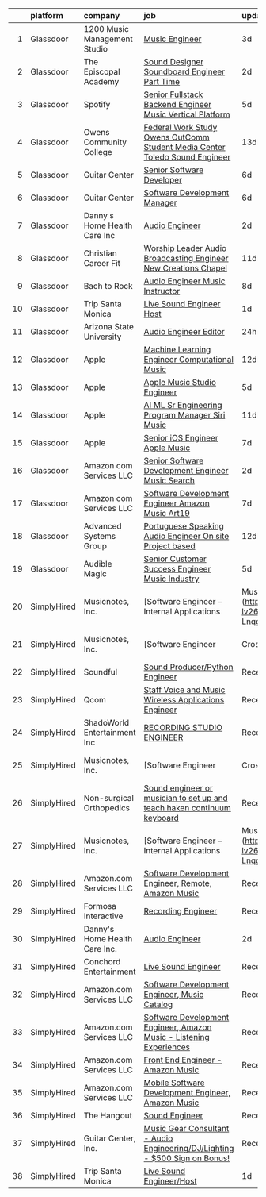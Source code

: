 

|    | platform    | company                       | job                                                                                                                                                                                                                                                                                                                                                                                                                                                                                                                                                                                                                                                                                                                                                                                                                                                                                                                                                                                                                                                                                                                                                                                                                                                                                                                                                                                                  | update_time   | location                   |
|---:|:------------|:------------------------------|:-----------------------------------------------------------------------------------------------------------------------------------------------------------------------------------------------------------------------------------------------------------------------------------------------------------------------------------------------------------------------------------------------------------------------------------------------------------------------------------------------------------------------------------------------------------------------------------------------------------------------------------------------------------------------------------------------------------------------------------------------------------------------------------------------------------------------------------------------------------------------------------------------------------------------------------------------------------------------------------------------------------------------------------------------------------------------------------------------------------------------------------------------------------------------------------------------------------------------------------------------------------------------------------------------------------------------------------------------------------------------------------------------------|:--------------|:---------------------------|
|  1 | Glassdoor   | 1200 Music Management Studio  | [Music Engineer](https://www.glassdoor.com/partner/jobListing.htm?pos=101&ao=1110586&s=58&guid=0000018340019b7c80863d5af8f4e197&src=GD_JOB_AD&t=SR&vt=w&ea=1&cs=1_89c2cb86&cb=1663226190975&jobListingId=1008132374716&cpc=444700D72F2ECBCE&jrtk=3-0-1gd0036sukhr4801-1gd0036tjkuhr800-facb88d4bd68abaf--6NYlbfkN0BzyIYrTMR_AjNKh_kvAG8N613gtHPANQ3sdLTkrtBd-xoNshQoLJlje35-rA6Aqj0cj4YxCyWq2-laQsLR2BUonAc7W5P6gLX75GN4Vy8dgnov-DTfenm8jB8jH6Y7bb9yRpRQrG8qLm6h1CFprT7VcHQPTWcVdYPX68kOBbz742PBw2jbn3zHtRZ7YUPgFJvFtL7UAFTy7xhPnSZlbZmBSyp_jKENMD-pYsRRKX6YddGPYblj10ugN7h8U9uxUAjGlBatTv6U0fYG29q0vyHFqpKz1bV3X8GaGk_-5ANa-hgE8Y88ECdqlXTHzzGz-IkgNUuq-38C7HwwiDaFhWojjFs_1G4_BUKfv3E18oEWiTlUj4vXTxWAXOyACAw1NXyu-h8_q0WSNi8S_mDdYtbBgq2GPflo1EuuS0OZ2ugii7JHVoQAOauqqEIKFAfwRrFTOMChvEVo3CRyjZfxD_P8jhf5gFdDuJkamrnvQDgDb_GDYTGl99oL)                                                                                                                                                                                                                                                                                                                                                                                                                                                                                                                                                            | 3d            | Stockbridge, GA            |
|  2 | Glassdoor   | The Episcopal Academy         | [Sound Designer  Soundboard Engineer  Part Time ](https://www.glassdoor.com/partner/jobListing.htm?pos=110&ao=1136043&s=58&guid=0000018340019b7c80863d5af8f4e197&src=GD_JOB_AD&t=SR&vt=w&ea=1&cs=1_4a7ff80c&cb=1663226190976&jobListingId=1008134158666&jrtk=3-0-1gd0036sukhr4801-1gd0036tjkuhr800-42249c09ee087c0a-)                                                                                                                                                                                                                                                                                                                                                                                                                                                                                                                                                                                                                                                                                                                                                                                                                                                                                                                                                                                                                                                                                | 2d            | Newtown Square, PA         |
|  3 | Glassdoor   | Spotify                       | [Senior Fullstack Backend Engineer  Music Vertical Platform](https://www.glassdoor.com/partner/jobListing.htm?pos=113&ao=1136043&s=58&guid=0000018340019b7c80863d5af8f4e197&src=GD_JOB_AD&t=SR&vt=w&cs=1_11dfce7b&cb=1663226190976&jobListingId=1008129613240&jrtk=3-0-1gd0036sukhr4801-1gd0036tjkuhr800-a24b3b128f6f44d4-)                                                                                                                                                                                                                                                                                                                                                                                                                                                                                                                                                                                                                                                                                                                                                                                                                                                                                                                                                                                                                                                                          | 5d            | New York, NY               |
|  4 | Glassdoor   | Owens Community College       | [Federal Work Study  Owens OutComm Student Media Center Toledo  Sound Engineer](https://www.glassdoor.com/partner/jobListing.htm?pos=117&ao=1136043&s=58&guid=0000018340019b7c80863d5af8f4e197&src=GD_JOB_AD&t=SR&vt=w&cs=1_2e1d4ba1&cb=1663226190977&jobListingId=1008111376475&jrtk=3-0-1gd0036sukhr4801-1gd0036tjkuhr800-71b4937bcff34b83-)                                                                                                                                                                                                                                                                                                                                                                                                                                                                                                                                                                                                                                                                                                                                                                                                                                                                                                                                                                                                                                                       | 13d           | Toledo, OH                 |
|  5 | Glassdoor   | Guitar Center                 | [Senior Software Developer](https://www.glassdoor.com/partner/jobListing.htm?pos=118&ao=1136043&s=58&guid=0000018340019b7c80863d5af8f4e197&src=GD_JOB_AD&t=SR&vt=w&cs=1_46fc594c&cb=1663226190977&jobListingId=1008126583887&jrtk=3-0-1gd0036sukhr4801-1gd0036tjkuhr800-2b3b599a2892437b-)                                                                                                                                                                                                                                                                                                                                                                                                                                                                                                                                                                                                                                                                                                                                                                                                                                                                                                                                                                                                                                                                                                           | 6d            | Frederick, MD              |
|  6 | Glassdoor   | Guitar Center                 | [Software Development Manager](https://www.glassdoor.com/partner/jobListing.htm?pos=115&ao=1136043&s=58&guid=0000018340019b7c80863d5af8f4e197&src=GD_JOB_AD&t=SR&vt=w&cs=1_74dca1d6&cb=1663226190976&jobListingId=1008126583885&jrtk=3-0-1gd0036sukhr4801-1gd0036tjkuhr800-090270ed63fc687b-)                                                                                                                                                                                                                                                                                                                                                                                                                                                                                                                                                                                                                                                                                                                                                                                                                                                                                                                                                                                                                                                                                                        | 6d            | Frederick, MD              |
|  7 | Glassdoor   | Danny s Home Health Care Inc  | [Audio Engineer](https://www.glassdoor.com/partner/jobListing.htm?pos=103&ao=1110586&s=58&guid=0000018340019b7c80863d5af8f4e197&src=GD_JOB_AD&t=SR&vt=w&ea=1&cs=1_fd0bdf02&cb=1663226190975&jobListingId=1008134151228&cpc=9C2286EA3771AAF6&jrtk=3-0-1gd0036sukhr4801-1gd0036tjkuhr800-d96fd0092005e7ba--6NYlbfkN0BoInTxaLMgkHfYaVP3cjWr3Sg06t2RqWCP-gXfyzuwcAKjbigUHLNrL0tn_yz6JlUOWou0FcGHTzr2os2mD1KAPpd-ACAcwY0h9eauOD3aWG_L3Dx0BkTIHnyCalEaEiU-pjJg_8aKBVZXC2f7pUDDYWRJO-tzJ-e7l1wrtaTNOcOW7ZrA-UAstBtsnPwPdV64qlrvLKSunXjFHVnQtCuP4qy_yDQce_8E-lncgB_mjKX0tMz31G2aTtoKkea9pcfdpZkZ1IqYp4t4_M_OWM3FLbT11dUwjqKeMymGf38Aigzy1Phqi8bagT9driFW0wZeGhvQ9pxsXTQIdyoEsNxQjzI7w-U1MaRcIJFRoFt1vRc5Up3OFqBoc_JNA4ag1vdKp6znWAOSy8l4hb6BjDWLNAnlJd8pF_wuOtppudcEVdgVBr3EDMptHhyqmDhqBLbF-_R-uzwjXT39_tObp35OQ88-9bCPAUv5Z1r69GW3B_1MSZ5mZaL73ogrE5i6vBSju2HAsLJckw%3D%3D)                                                                                                                                                                                                                                                                                                                                                                                                                                                                                                                                | 2d            | Berkley, MI                |
|  8 | Glassdoor   | Christian Career Fit          | [Worship Leader Audio   Broadcasting Engineer   New Creations Chapel](https://www.glassdoor.com/partner/jobListing.htm?pos=116&ao=1136043&s=58&guid=0000018340019b7c80863d5af8f4e197&src=GD_JOB_AD&t=SR&vt=w&ea=1&cs=1_7f65fcfd&cb=1663226190977&jobListingId=1008115720654&jrtk=3-0-1gd0036sukhr4801-1gd0036tjkuhr800-467d6a52a6f83525-)                                                                                                                                                                                                                                                                                                                                                                                                                                                                                                                                                                                                                                                                                                                                                                                                                                                                                                                                                                                                                                                            | 11d           | Richmond, IN               |
|  9 | Glassdoor   | Bach to Rock                  | [Audio Engineer Music Instructor](https://www.glassdoor.com/partner/jobListing.htm?pos=119&ao=1136043&s=58&guid=0000018340019b7c80863d5af8f4e197&src=GD_JOB_AD&t=SR&vt=w&ea=1&cs=1_bb65d3e0&cb=1663226190977&jobListingId=1008121513694&jrtk=3-0-1gd0036sukhr4801-1gd0036tjkuhr800-740c828b02a08e51-)                                                                                                                                                                                                                                                                                                                                                                                                                                                                                                                                                                                                                                                                                                                                                                                                                                                                                                                                                                                                                                                                                                | 8d            | Leesburg, VA               |
| 10 | Glassdoor   | Trip Santa Monica             | [Live Sound Engineer Host](https://www.glassdoor.com/partner/jobListing.htm?pos=104&ao=1110586&s=58&guid=0000018340019b7c80863d5af8f4e197&src=GD_JOB_AD&t=SR&vt=w&ea=1&cs=1_a0f2ea5f&cb=1663226190975&jobListingId=1008137461448&cpc=B076152010A3B66C&jrtk=3-0-1gd0036sukhr4801-1gd0036tjkuhr800-d3a03b760750c6c8--6NYlbfkN0C64yf78D6yM_T2A6WTLDrtIzT3QcsljkgwI88-LrTFBEc-Z0h_0GiF8jsm672Vi4cwdqZcyGK0l0iefnSKLrARv-MbwTPltiVFoMtrf51mKuSH0aiiirFBKyXwwV6JqHoDqRszBwQ2Pi2zQ7d-I-QZuy8H0SGpAYTcfiNrMpL0KTRSDSGyJiZU0K9hA862XD4ZhDFZlhXr7Yiz5NbduNqDwRWD5o75OUvBhF5usnrCIodZ_fCBr4J1EbJDKVJ-CqL2U6_Jy_fa-octh3xtOEgp1DZQYBKnLU1be8zBN-Kj6PqkcI-RMCqRKYRkA36IHktFYMNrhmXXKJQklZqX71DPJHtZsBfGXCgtc_9pW_sDK_9mf8mvHVpJCClCx1hNUjw8ucAHKEFn4e2WXPTFH96YW81g4bIE3LQ6xOhuyyHoin-7IvPxWgm8cv3rRNq-UCIjyc5sdquULqy5c9KHRbMBKNATGMdjqdiBcdDtCqATrpqWBRobpP18rI6De9HMQH8%3D)                                                                                                                                                                                                                                                                                                                                                                                                                                                                                                                                    | 1d            | Santa Monica, CA           |
| 11 | Glassdoor   | Arizona State University      | [Audio Engineer Editor](https://www.glassdoor.com/partner/jobListing.htm?pos=108&ao=1136043&s=58&guid=0000018340019b7c80863d5af8f4e197&src=GD_JOB_AD&t=SR&vt=w&cs=1_1ba93c88&cb=1663226190976&jobListingId=1008140425327&jrtk=3-0-1gd0036sukhr4801-1gd0036tjkuhr800-89bab4b42d4210d4-)                                                                                                                                                                                                                                                                                                                                                                                                                                                                                                                                                                                                                                                                                                                                                                                                                                                                                                                                                                                                                                                                                                               | 24h           | Phoenix, AZ                |
| 12 | Glassdoor   | Apple                         | [Machine Learning Engineer  Computational Music](https://www.glassdoor.com/partner/jobListing.htm?pos=107&ao=1136043&s=58&guid=0000018340019b7c80863d5af8f4e197&src=GD_JOB_AD&t=SR&vt=w&cs=1_625e8582&cb=1663226190975&jobListingId=1008115196637&jrtk=3-0-1gd0036sukhr4801-1gd0036tjkuhr800-fcd6d69c546b4832-)                                                                                                                                                                                                                                                                                                                                                                                                                                                                                                                                                                                                                                                                                                                                                                                                                                                                                                                                                                                                                                                                                      | 12d           | Portland, OR               |
| 13 | Glassdoor   | Apple                         | [Apple Music Studio Engineer](https://www.glassdoor.com/partner/jobListing.htm?pos=106&ao=1136043&s=58&guid=0000018340019b7c80863d5af8f4e197&src=GD_JOB_AD&t=SR&vt=w&cs=1_7281d47b&cb=1663226190975&jobListingId=1008129304350&jrtk=3-0-1gd0036sukhr4801-1gd0036tjkuhr800-eeab2f957222d788-)                                                                                                                                                                                                                                                                                                                                                                                                                                                                                                                                                                                                                                                                                                                                                                                                                                                                                                                                                                                                                                                                                                         | 5d            | Culver City, CA            |
| 14 | Glassdoor   | Apple                         | [AI ML   Sr Engineering Program Manager  Siri Music](https://www.glassdoor.com/partner/jobListing.htm?pos=105&ao=1110586&s=58&guid=0000018340019b7c80863d5af8f4e197&src=GD_JOB_AD&t=SR&vt=w&cs=1_0e7def6f&cb=1663226190975&jobListingId=1008115940642&cpc=3BA4CE39D5B5DEF5&jrtk=3-0-1gd0036sukhr4801-1gd0036tjkuhr800-809c7cf8beecd65c--6NYlbfkN0BvKrLyj5gPmtZO9T8euul8TCxuuKNOtzRJOomxnwSEodTz2Bc-sPZl1dBMH13w-jM9N6qTHIvrWC1BRq1o54dOXwL3ATM3A0cltl3iika3bcZ22vh2xcUnG0BDCq5TYnFLYFZm3VJVaY0oNGuS2NrkiSqDUF8yw5hZJ_f1587e80FaUjrIIcWOLsrV6ffwAVf4I_yL4jNk1WIKJraDsWkQJAClmu8nQYHh86cIQCL7Oyu7ueH3VMselCNMhy-rwyZxz9DagV_SOk4yK_nqFB0GeNoWtSbIc1i3IeUXIMcyd6LW3oo--eVhgRTLWwGgfvmOZAcUxTCZfbYV3JDr6lHQT7u5-tm-9OWnzbaJhYwRT80IqV7ODLhtvnedknVN5dVMGtCWEytHO0G-U44Tx9Ypg7tFq4JOGI5bGUnfD4c3fjYdIhfEt6U5Si_UhurhC0Bux2H7EqW9RFcP8Q96E05zUQO_SdEotAUvnI9DOZxvaSQnh4iKQoUuLCFwkeTrkxrBvGFAv6cZ7EN3_UrZn6gRTPHB6U_dxHV_tZGrdpgyhftwRGpFON2X7sbytgJFRxRckwYlpmUxrqYkm-ssQxwQXz5lP5wfZgm-qPecQxsj4rtElsyaRT4BsoDQZe7ice7BD9CSRyoiN5k5YLfOTntk_HJFtrycytAPJbskvaiTDhcrOvudUVUsFgaEtDSijG3eJDgNwySwbg7ilGtNO8vYixaqsI_BoaiLj0qXaJExyoyrvJvNSN7KzsQ1kvTfQoQzkUIQjiNOZFpYbFJpJV4FA7JqlNcmrNVdGm3BuZkcm954V-CVuMi8pjV8MmkbhmjLVOrhggwDt20HgbjLxJDj2k9l2wEjNH3IU3BveGRaamomuMOcarXMa2jCMU5JF-qPmky7Z8NNm9xdpXE1N6-xTTvjFsmYNaZvYO-T9eT81-dfkZGSH0GNlMEW74D2I0VmvPfDIfc4bKyVQX1-qAd6q4KTgfNvJUuQL_6vdfwGiA%3D%3D) | 11d           | Seattle, WA                |
| 15 | Glassdoor   | Apple                         | [Senior iOS Engineer   Apple Music](https://www.glassdoor.com/partner/jobListing.htm?pos=102&ao=1110586&s=58&guid=0000018340019b7c80863d5af8f4e197&src=GD_JOB_AD&t=SR&vt=w&cs=1_eac370c2&cb=1663226190975&jobListingId=1008124638462&cpc=8795CF9063CD573D&jrtk=3-0-1gd0036sukhr4801-1gd0036tjkuhr800-b40472fcd5b77a01--6NYlbfkN0BvKrLyj5gPmtZO9T8euul8TCxuuKNOtzRJOomxnwSEodTz2Bc-sPZlC5mDe-NOaJj3uJWhcftnQ1EeXYDYOhOD57yPluTzB7iCWM8TunRiGMJPuBJBLXDP2TWVf1DPRuN5EbUfRePyfAwSkSYaw9N6mbka4b9bxgwV-hCUhwq6fA57zlaHJ_U5wJCEjrDdoo3T0E_WQ7giK9IbEwx5lIEKeL7ikAYPSaXWgfETibnMRir3i5gDQe8D0ULEM1z7GvmVVxlyu6OLxzYuNAXuY2KieCZYmGiqVObnVXLmYz-ar2u8sNSYEXC7VMK0R1gOvR9aTZMrsjJzikMetSlFNQ0EJ6sJnYvKHmZP7gPTzMjQZ8SM81VbGvPiE935zWtk1sp_V1Cu0xHBogCDXz4OWHVGc-ddtG3Q1auNixXKCIJpidjAw4gDYZ7w_uOzoure1vhTQGeCc5WN-bGlx0JkrUNEp_H42o03wHQnNa0fE2HdsGEOnCoQeepZ9-QPDHxq7WquhRhcETYx5KFmKcKpTRp9vZUqKfrNvXzH5Va9Zzwm-fYqjOL8xUpSHck3NtkMv_vG2NQ0crsE82tx6aXBzQ368j7QN5FnTZbnnameKWBM7h2Tjx9U8Mr7WVSD0mfLr28jF7YyZPGPAxnG18MuieDC9Ho75wykQ2fS9_h3ZLvYRQ2FZ8WraJQFl0D4LlaV92HfCPOb_Aj1FULdcAcJBjAZ-5EwaLyAKY2uxAh-Cg7_OS8wAPRcMKUYnW5_mryJIoPkYayv2wJuG3aqE5JqmoVZhn45aK2cBDuZKlXSdPNVt6HHM3i2JE2pDSepiPa4skUCBuKslih1A491G7s2SsfOpZMSPV970I1FBPF2TfXuEZeN8bh_BCfqtopXy6i2q5TNt2cyZif3FHaZtxzJ4hpf89enjBbASRWq9KFNRTdTtTCdyb38Nf4z-zd8H1nI9_vxPMMlPu8-UFn2NL74tOcb)                                              | 7d            | San Diego, CA              |
| 16 | Glassdoor   | Amazon com Services LLC       | [Senior Software Development Engineer  Music  Search ](https://www.glassdoor.com/partner/jobListing.htm?pos=111&ao=1136043&s=58&guid=0000018340019b7c80863d5af8f4e197&src=GD_JOB_AD&t=SR&vt=w&cs=1_e2030f01&cb=1663226190976&jobListingId=1008133918419&jrtk=3-0-1gd0036sukhr4801-1gd0036tjkuhr800-15b8ae8ba5cd7a7a-)                                                                                                                                                                                                                                                                                                                                                                                                                                                                                                                                                                                                                                                                                                                                                                                                                                                                                                                                                                                                                                                                                | 2d            | San Francisco, CA          |
| 17 | Glassdoor   | Amazon com Services LLC       | [Software Development Engineer   Amazon Music  Art19](https://www.glassdoor.com/partner/jobListing.htm?pos=109&ao=1136043&s=58&guid=0000018340019b7c80863d5af8f4e197&src=GD_JOB_AD&t=SR&vt=w&cs=1_11c0190e&cb=1663226190976&jobListingId=1008122422712&jrtk=3-0-1gd0036sukhr4801-1gd0036tjkuhr800-8fdf4b8576848af7-)                                                                                                                                                                                                                                                                                                                                                                                                                                                                                                                                                                                                                                                                                                                                                                                                                                                                                                                                                                                                                                                                                 | 7d            | San Francisco, CA          |
| 18 | Glassdoor   | Advanced Systems Group        | [Portuguese Speaking Audio Engineer  On site  Project based ](https://www.glassdoor.com/partner/jobListing.htm?pos=114&ao=1136043&s=58&guid=0000018340019b7c80863d5af8f4e197&src=GD_JOB_AD&t=SR&vt=w&ea=1&cs=1_3438ea94&cb=1663226190976&jobListingId=1008115167829&jrtk=3-0-1gd0036sukhr4801-1gd0036tjkuhr800-f73c94eeb379ddaa-)                                                                                                                                                                                                                                                                                                                                                                                                                                                                                                                                                                                                                                                                                                                                                                                                                                                                                                                                                                                                                                                                    | 12d           | New York, NY               |
| 19 | Glassdoor   | Audible Magic                 | [Senior Customer Success Engineer   Music Industry](https://www.glassdoor.com/partner/jobListing.htm?pos=112&ao=1136043&s=58&guid=0000018340019b7c80863d5af8f4e197&src=GD_JOB_AD&t=SR&vt=w&ea=1&cs=1_e69246c8&cb=1663226190976&jobListingId=1008130465709&jrtk=3-0-1gd0036sukhr4801-1gd0036tjkuhr800-d82875c7ce777cf8-)                                                                                                                                                                                                                                                                                                                                                                                                                                                                                                                                                                                                                                                                                                                                                                                                                                                                                                                                                                                                                                                                              | 5d            | Los Gatos, CA              |
| 20 | SimplyHired | Musicnotes, Inc.              | [Software Engineer – Internal Applications | Music Industry](https://www.simplyhired.com/job/CJj4BR8cQSu-lv26kchc9c99R6mB050UHH-Lnqgt3YQdfFX2vFlL3A?q=music+engineer)                                                                                                                                                                                                                                                                                                                                                                                                                                                                                                                                                                                                                                                                                                                                                                                                                                                                                                                                                                                                                                                                                                                                                                                                                                | Recently      | Remote                     |
| 21 | SimplyHired | Musicnotes, Inc.              | [Software Engineer | Cross-Platform Apps | Music Industry](https://www.simplyhired.com/job/k8E4fg8SWWqgvPsk4kBA2CqJDhhUZAmYysUfvRGHibz7cVQEY9wzyw?q=music+engineer)                                                                                                                                                                                                                                                                                                                                                                                                                                                                                                                                                                                                                                                                                                                                                                                                                                                                                                                                                                                                                                                                                                                                                                                                                                  | Recently      | Remote                     |
| 22 | SimplyHired | Soundful                      | [Sound Producer/Python Engineer](https://www.simplyhired.com/job/fKwTfqRWVzhZJJT6yoybTUB5_pL76wxlddnu6kqy2_naoU7JVaHVBQ?q=music+engineer)                                                                                                                                                                                                                                                                                                                                                                                                                                                                                                                                                                                                                                                                                                                                                                                                                                                                                                                                                                                                                                                                                                                                                                                                                                                            | Recently      | Remote                     |
| 23 | SimplyHired | Qcom                          | [Staff Voice and Music Wireless Applications Engineer](https://www.simplyhired.com/job/IuKNvcz9eJRkF2uCgVQkCO_WnKZCUSLI0zqsQN8xMkSL8mgVsXv0rQ?q=music+engineer)                                                                                                                                                                                                                                                                                                                                                                                                                                                                                                                                                                                                                                                                                                                                                                                                                                                                                                                                                                                                                                                                                                                                                                                                                                      | Recently      | San Jose, CA               |
| 24 | SimplyHired | ShadoWorld Entertainment Inc  | [RECORDING STUDIO ENGINEER](https://www.simplyhired.com/job/LuUo1uNsflz97Kc2VUvstOqF-GlyVnesKKVECsAsCY7m3CzEC5ML1A?q=music+engineer)                                                                                                                                                                                                                                                                                                                                                                                                                                                                                                                                                                                                                                                                                                                                                                                                                                                                                                                                                                                                                                                                                                                                                                                                                                                                 | Recently      | Los Angeles, CA            |
| 25 | SimplyHired | Musicnotes, Inc.              | [Software Engineer | Cross-Platform Apps | Music Industry](https://www.simplyhired.com/job/k8E4fg8SWWqgvPsk4kBA2CqJDhhUZAmYysUfvRGHibz7cVQEY9wzyw?q=music+engineer)                                                                                                                                                                                                                                                                                                                                                                                                                                                                                                                                                                                                                                                                                                                                                                                                                                                                                                                                                                                                                                                                                                                                                                                                                                  | Recently      | Remote                     |
| 26 | SimplyHired | Non-surgical Orthopedics      | [Sound engineer or musician to set up and teach haken continuum keyboard](https://www.simplyhired.com/job/7y5RxfWgvBhvD5ARANj7xR1wS24g3fPvxpYIHCnLHOc6p5-BJXdA0g?q=music+engineer)                                                                                                                                                                                                                                                                                                                                                                                                                                                                                                                                                                                                                                                                                                                                                                                                                                                                                                                                                                                                                                                                                                                                                                                                                   | Recently      | Hicksville, NY             |
| 27 | SimplyHired | Musicnotes, Inc.              | [Software Engineer – Internal Applications | Music Industry](https://www.simplyhired.com/job/CJj4BR8cQSu-lv26kchc9c99R6mB050UHH-Lnqgt3YQdfFX2vFlL3A?q=music+engineer)                                                                                                                                                                                                                                                                                                                                                                                                                                                                                                                                                                                                                                                                                                                                                                                                                                                                                                                                                                                                                                                                                                                                                                                                                                | Recently      | Remote                     |
| 28 | SimplyHired | Amazon.com Services LLC       | [Software Development Engineer, Remote, Amazon Music](https://www.simplyhired.com/job/DFx7eUZkOpVFlTQW18GVv7kNSVfm7M4_BxOiz0Jm2j7JJqZC6ubsEQ?q=music+engineer)                                                                                                                                                                                                                                                                                                                                                                                                                                                                                                                                                                                                                                                                                                                                                                                                                                                                                                                                                                                                                                                                                                                                                                                                                                       | Recently      | Remote +6 locations        |
| 29 | SimplyHired | Formosa Interactive           | [Recording Engineer](https://www.simplyhired.com/job/29sDM0Sr9JlQYH7solN3F74VDbJwVqpkxGxp49jc-twKzjzyunLXRQ?q=music+engineer)                                                                                                                                                                                                                                                                                                                                                                                                                                                                                                                                                                                                                                                                                                                                                                                                                                                                                                                                                                                                                                                                                                                                                                                                                                                                        | Recently      | Los Angeles, CA            |
| 30 | SimplyHired | Danny's Home Health Care Inc. | [Audio Engineer](https://www.simplyhired.com/job/F1FzUP3z40ElkR4H5ulyLtbfchMPAbkUXZ3ww5sJeRmeT_hteiRp-A?q=music+engineer)                                                                                                                                                                                                                                                                                                                                                                                                                                                                                                                                                                                                                                                                                                                                                                                                                                                                                                                                                                                                                                                                                                                                                                                                                                                                            | 2d            | Berkley, MI                |
| 31 | SimplyHired | Conchord Entertainment        | [Live Sound Engineer](https://www.simplyhired.com/job/UEA40oo_tuyiPqvpC2XRNDDUAd6VWYQaSSZopTq90hge9e7ynS5vdw?q=music+engineer)                                                                                                                                                                                                                                                                                                                                                                                                                                                                                                                                                                                                                                                                                                                                                                                                                                                                                                                                                                                                                                                                                                                                                                                                                                                                       | Recently      | Boston, MA                 |
| 32 | SimplyHired | Amazon.com Services LLC       | [Software Development Engineer, Music Catalog](https://www.simplyhired.com/job/fv1Jkhm-7Q9Y6Y72X8w4OEhPK9EikT2ojLeD05ZDq4MN3uzS4Nn5hw?q=music+engineer)                                                                                                                                                                                                                                                                                                                                                                                                                                                                                                                                                                                                                                                                                                                                                                                                                                                                                                                                                                                                                                                                                                                                                                                                                                              | Recently      | Atlanta, GA                |
| 33 | SimplyHired | Amazon.com Services LLC       | [Software Development Engineer, Amazon Music - Listening Experiences](https://www.simplyhired.com/job/YHwS5nRobLz3g7QmxKjYHE_-NmQYgK6f0Wtg9OOgzGIPeFH2CGHMIg?q=music+engineer)                                                                                                                                                                                                                                                                                                                                                                                                                                                                                                                                                                                                                                                                                                                                                                                                                                                                                                                                                                                                                                                                                                                                                                                                                       | Recently      | United States +2 locations |
| 34 | SimplyHired | Amazon.com Services LLC       | [Front End Engineer - Amazon Music](https://www.simplyhired.com/job/HrH56RyOPS9A2S9ZepvdPSj3gcoN29rik0njp4z2mjMeUUOG1Op4Dw?q=music+engineer)                                                                                                                                                                                                                                                                                                                                                                                                                                                                                                                                                                                                                                                                                                                                                                                                                                                                                                                                                                                                                                                                                                                                                                                                                                                         | Recently      | Culver City, CA            |
| 35 | SimplyHired | Amazon.com Services LLC       | [Mobile Software Development Engineer, Amazon Music](https://www.simplyhired.com/job/rsCpBFn9OPkke_bvO-qBzJn5h5ReCdfOAt4WT5ZVWGLUNKcNA3LNNA?q=music+engineer)                                                                                                                                                                                                                                                                                                                                                                                                                                                                                                                                                                                                                                                                                                                                                                                                                                                                                                                                                                                                                                                                                                                                                                                                                                        | Recently      | Remote +3 locations        |
| 36 | SimplyHired | The Hangout                   | [Sound Engineer](https://www.simplyhired.com/job/pPtma4KfpJL8yv0IV160PCctZ7zJieTNPnwDrISJ5-REzhgDQyRTVw?q=music+engineer)                                                                                                                                                                                                                                                                                                                                                                                                                                                                                                                                                                                                                                                                                                                                                                                                                                                                                                                                                                                                                                                                                                                                                                                                                                                                            | Recently      | Myrtle Beach, SC           |
| 37 | SimplyHired | Guitar Center, Inc.           | [Music Gear Consultant - Audio Engineering/DJ/Lighting - $500 Sign on Bonus!](https://www.simplyhired.com/job/A1q2-hoFBf33n2hzvrtqJdUCpA-f5UgA83I6sNug1CkHmCGdLFdqzA?q=music+engineer)                                                                                                                                                                                                                                                                                                                                                                                                                                                                                                                                                                                                                                                                                                                                                                                                                                                                                                                                                                                                                                                                                                                                                                                                               | Recently      | Nashville, TN              |
| 38 | SimplyHired | Trip Santa Monica             | [Live Sound Engineer/Host](https://www.simplyhired.com/job/ciYz2CRGs140X_MPXrf33bsFRz8pAXjZBXwRA59O4MhlZM-HS68g_Q?q=music+engineer)                                                                                                                                                                                                                                                                                                                                                                                                                                                                                                                                                                                                                                                                                                                                                                                                                                                                                                                                                                                                                                                                                                                                                                                                                                                                  | 1d            | Santa Monica, CA           |
